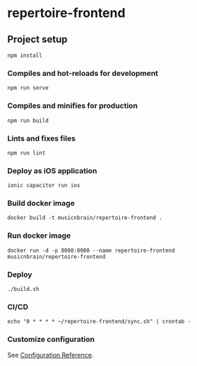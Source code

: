 # repertoire-frontend

## Project setup

```
npm install
```

### Compiles and hot-reloads for development

```
npm run serve
```

### Compiles and minifies for production

```
npm run build
```

### Lints and fixes files

```
npm run lint
```

### Deploy as iOS application

```
ionic capacitor run ios
```

### Build docker image

```
docker build -t musicnbrain/repertoire-frontend .
```

### Run docker image

```
docker run -d -p 8080:8080 --name repertoire-frontend musicnbrain/repertoire-frontend
```

### Deploy

```
./build.sh
```

### CI/CD

```
echo "0 * * * * ~/repertoire-frontend/sync.sh" | crontab -
```

### Customize configuration

See [Configuration Reference](https://cli.vuejs.org/config/).
